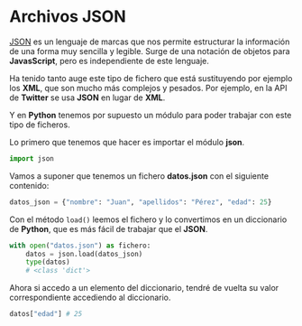 # Archivos JSON

[JSON](https://en.wikipedia.org/wiki/JSON) es un lenguaje de marcas que nos permite estructurar la información de una forma muy sencilla y legible. Surge de una notación de objetos para __JavasScript__, pero es independiente de este lenguaje.

Ha tenido tanto auge este tipo de fichero que está sustituyendo por ejemplo los __XML__, que son mucho más complejos y pesados. Por ejemplo, en la API de __Twitter__ se usa __JSON__ en lugar de __XML__.

Y en __Python__ tenemos por supuesto un módulo para poder trabajar con este tipo de ficheros.

Lo primero que tenemos que hacer es importar el módulo __json__.

```Python
import json
```

Vamos a suponer que tenemos un fichero __datos.json__ con el siguiente contenido:

```Python
datos_json = {"nombre": "Juan", "apellidos": "Pérez", "edad": 25}
```

Con el método ```load()``` leemos el fichero y  lo convertimos en un diccionario de __Python__, que es más fácil de trabajar que el __JSON__. 

```Python
with open("datos.json") as fichero:
    datos = json.load(datos_json)
    type(datos)
    # <class 'dict'>
```

Ahora si accedo a un elemento del diccionario, tendré de vuelta su valor correspondiente accediendo al diccionario.

```Python
datos["edad"] # 25
```